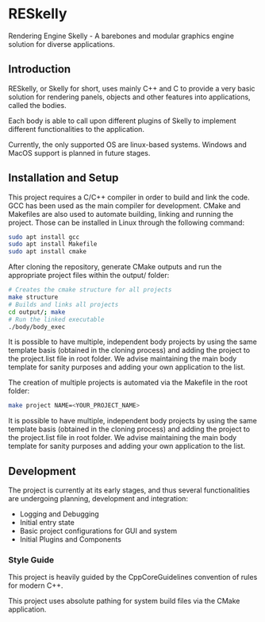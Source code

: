 # RESkelly

Rendering Engine Skelly - A barebones and modular graphics engine solution for diverse applications.

## Introduction

RESkelly, or Skelly for short, uses mainly C++ and C to provide a very basic solution for rendering panels, objects and other features into applications, called the bodies.

Each body is able to call upon different plugins of Skelly to implement different functionalities to the application.

Currently, the only supported OS are linux-based systems. Windows and MacOS support is planned in future stages.

## Installation and Setup

This project requires a C/C++ compiler in order to build and link the code. GCC has been used as the main compiler for development.
CMake and Makefiles are also used to automate building, linking and running the project. Those can be installed in Linux through the following command:

```sh
sudo apt install gcc
sudo apt install Makefile
sudo apt install cmake
```

After cloning the repository, generate CMake outputs and run the appropriate project files within the output/ folder:

```sh
# Creates the cmake structure for all projects
make structure
# Builds and links all projects
cd output/; make
# Run the linked executable
./body/body_exec
```

It is possible to have multiple, independent body projects by using the same template basis (obtained in the cloning process) and adding the project to the project.list file in root folder. We advise maintaining the main body template for sanity purposes and adding your own application to the list.

The creation of multiple projects is automated via the Makefile in the root folder:

```sh
make project NAME=<YOUR_PROJECT_NAME>
```

It is possible to have multiple, independent body projects by using the same template basis (obtained in the cloning process) and adding the project to the project.list file in root folder. We advise maintaining the main body template for sanity purposes and adding your own application to the list.

## Development

The project is currently at its early stages, and thus several functionalities are undergoing planning, development and integration:

 - Logging and Debugging
 - Initial entry state
 - Basic project configurations for GUI and system
 - Initial Plugins and Components

### Style Guide

This project is heavily guided by the CppCoreGuidelines convention of rules for modern C++.

This project uses absolute pathing for system build files via the CMake application.